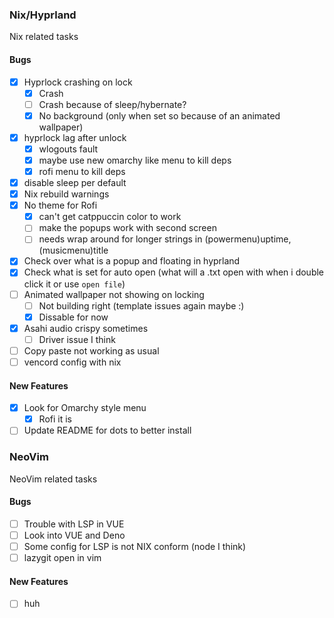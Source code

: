 ### Nix/Hyprland

Nix related tasks

#### Bugs

- [x] Hyprlock crashing on lock
  - [x] Crash
  - [ ] Crash because of sleep/hybernate?
  - [x] No background (only when set so because of an animated wallpaper)
- [x] hyprlock lag after unlock
  - [x] wlogouts fault
  - [x] maybe use new omarchy like menu to kill deps
  - [x] rofi menu to kill deps
- [x] disable sleep per default
- [x] Nix rebuild warnings
- [x] No theme for Rofi
  - [x] can't get catppuccin color to work
  - [ ] make the popups work with second screen
  - [ ] needs wrap around for longer strings in (powermenu)uptime, (musicmenu)title
- [x] Check over what is a popup and floating in hyprland
- [x] Check what is set for auto open (what will a .txt open with when i double click it or use `open file`)
- [ ] Animated wallpaper not showing on locking
  - [ ] Not building right (template issues again maybe :)
  - [x] Dissable for now
- [x] Asahi audio crispy sometimes
  - [ ] Driver issue I think
- [ ] Copy paste not working as usual
- [ ] vencord config with nix

#### New Features

- [x] Look for Omarchy style menu
  - [x] Rofi it is
- [ ] Update README for dots to better install

### NeoVim

NeoVim related tasks

#### Bugs

- [ ] Trouble with LSP in VUE
- [ ] Look into VUE and Deno
- [ ] Some config for LSP is not NIX conform (node I think)
- [ ] lazygit open in vim

#### New Features

- [ ] huh
